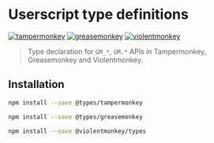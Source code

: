 # Userscript type definitions

[![tampermonkey](https://img.shields.io/npm/v/@types/tampermonkey?label=%40types%2Ftampermonkey)](https://github.com/DefinitelyTyped/DefinitelyTyped/tree/master/types/tampermonkey)
[![greasemonkey](https://img.shields.io/npm/v/@types/greasemonkey?label=%40types%2Fgreasemonkey)](https://github.com/DefinitelyTyped/DefinitelyTyped/tree/master/types/greasemonkey)
[![violentmonkey](https://img.shields.io/npm/v/@violentmonkey/types?label=%40violentmonkey%2Ftypes)](https://github.com/violentmonkey/types)

> Type declaration for `GM_*`, `GM.*` APIs in Tampermonkey, Greasemonkey and Violentmonkey.

## Installation

```sh
npm install --save @types/tampermonkey
```

```sh
npm install --save @types/greasemonkey
```

```sh
npm install --save @violentmonkey/types
```
